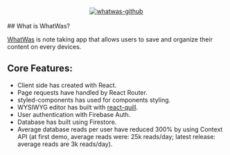 <div align="center">
  <br>
  <a href="https://whatwas.app" aria-label="whatwas"><img src="https://i.ibb.co/w6wDWt2/whatwas-github.jpg" alt="whatwas-github"></a>
</div>
<br>
## What is WhatWas?

[WhatWas](https://whatwas.app) is note taking app that allows users to save and organize their content on every devices.

## Core Features:

- Client side has created with React.
- Page requests have handled by React Router.
- styled-components has used for components styling.
- WYSIWYG editor has built with [react-quill](https://github.com/zenoamaro/react-quill).
- User authentication with Firebase Auth.
- Database has built using Firestore.
- Average database reads per user have reduced 300% by using Context API (at first demo, average reads were: 25k reads/day; latest release: average reads are 3k reads/day).
